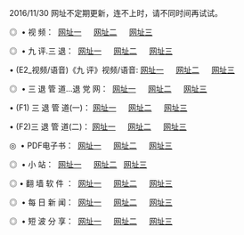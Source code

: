 2016/11/30 网址不定期更新，连不上时，请不同时间再试试。
<p>◎   • 视 频： 
<a href="http://cd.chrismac.org/tv/" target="_blank">网址一</a> 　 
<a href="http://cd.chrismac.org/9018.html" target="_blank">网址二</a> 　 
<a href="http://cd.chrismac.org/9449.html" target="_blank">网址三</a></p>
<p>◎   • 九 评.三 退：  
<a href="http://cd.chrismac.org/tt/" target="_blank">网址一</a> 　 
<a href="http://cd.chrismac.org/v2/" target="_blank">网址二</a> 　 
<a href="http://cd.chrismac.org/t/" target="_blank">网址三</a> 　</p>
<p>  • (E2_视频/语音)《九 评》视频/语音: 
<a href="http://cd.chrismac.org/7738.html" target="_blank">网址一</a> 　 
<a href="http://cd.chrismac.org/7614.html" target="_blank">网址二</a> 　 
<a href="http://cd.chrismac.org/7633.html" target="_blank">网址三</a></p>
<p>◎   • 三 退 管 道...退 党 网：  
<a href="http://cd.chrismac.org/go/8/" target="_blank">网址一</a> 　 
<a href="http://cd.chrismac.org/go/8/" target="_blank">网址二</a> 　 
<a href="http://cd.chrismac.org/go/8/" target="_blank">网址三</a></p>
<p>  • (F1) 三 退 管 道(一)： 
<a href="http://cd.chrismac.org/dd/" target="_blank">网址一</a> 　 
<a href="http://cd.chrismac.org/dd/" target="_blank">网址二</a> 　 
<a href="http://cd.chrismac.org/dd/" target="_blank">网址三</a></p>
<p>  • (F2)三 退 管 道(二)： 
<a href="http://cd.chrismac.org/d/" target="_blank">网址一</a> 　 
<a href="http://cd.chrismac.org/d/" target="_blank">网址二</a> 　 
<a href="http://cd.chrismac.org/d/" target="_blank">网址三</a></p>
<p>◎   • PDF电子书：  
<a href="http://cd.chrismac.org/p/" target="_blank">网址一</a> 　 
<a href="http://cd.chrismac.org/p/" target="_blank">网址二</a> 　 
<a href="http://cd.chrismac.org/p/" target="_blank">网址三</a></p>
<p>◎ </span>  •  小 站：  
<a href="http://cd.chrismac.org/" target="_blank">网址一</a> 　 
<a href="http://cd.chrismac.org/" target="_blank">网址二</a>   
<a href="http://cd.chrismac.org/" target="_blank">网址三</a></p>
<p>◎  • 翻 墙 软 件 ：  
<a href="http://cd.chrismac.org/ff/" target="_blank">网址一</a> 　 
<a href="http://cd.chrismac.org/ff/" target="_blank">网址二</a> 　 
<a href="http://cd.chrismac.org/ff/" target="_blank">网址三</a></p>
<p>◎ </span>  • 每 日 新 闻：  
<a href="http://cd.chrismac.org/day/" target="_blank">网址一</a> 　 
<a href="http://cd.chrismac.org/day/" target="_blank">网址二</a> 　 
<a href="http://cd.chrismac.org/day/" target="_blank">网址三</a></p>
<p>◎ </span>  • 短 波 分 享：  
<a href="http://cd.chrismac.org/h/" target="_blank">网址一</a> 　 
<a href="http://cd.chrismac.org/h/" target="_blank">网址二</a> 　 
<a href="http://cd.chrismac.org/h/" target="_blank">网址三</a></p>
